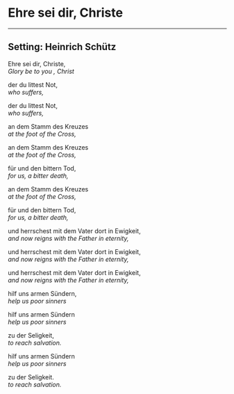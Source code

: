 # Ehre sei dir, Christe

***

## Setting: Heinrich Schütz

Ehre sei dir, Christe,  
*Glory be to you , Christ*

der du littest Not,  
*who suffers,*

der du littest Not,  
*who suffers,*

an dem Stamm des Kreuzes  
*at the foot of the Cross,*

an dem Stamm des Kreuzes  
*at the foot of the Cross,*

für und den bittern Tod,  
*for us, a bitter death,*

an dem Stamm des Kreuzes  
*at the foot of the Cross,*

für und den bittern Tod,  
*for us, a bitter death,*

und herrschest mit dem Vater dort in Ewigkeit,  
*and now reigns with the Father in eternity,*

und herrschest mit dem Vater dort in Ewigkeit,  
*and now reigns with the Father in eternity,*

und herrschest mit dem Vater dort in Ewigkeit,  
*and now reigns with the Father in eternity,*

hilf uns armen Sündern,  
*help us poor sinners* 

hilf uns armen Sündern  
*help us poor sinners* 

zu der Seligkeit,  
*‌to reach salvation.*

hilf uns armen Sündern  
*help us poor sinners* 

zu der Seligkeit.  
*‌to reach salvation.*